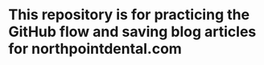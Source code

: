 # This repository is for practicing the GitHub flow and saving blog articles for northpointdental.com

